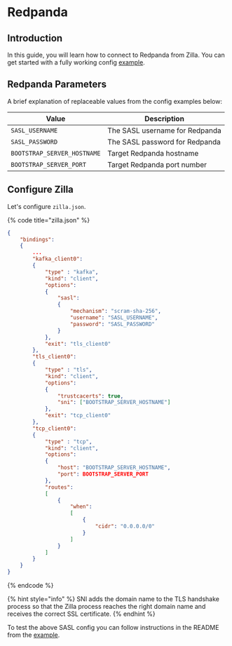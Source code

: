 # Redpanda

## Introduction

In this guide, you will learn how to connect to Redpanda from Zilla. You can get started with a fully working config [example](https://github.com/aklivity/zilla-examples/tree/main/http.redpanda.sasl.scram).

## Redpanda Parameters

A brief explanation of replaceable values from the config examples below:

| Value                       | Description                    |
| --------------------------- | ------------------------------ |
| `SASL_USERNAME`             | The SASL username for Redpanda |
| `SASL_PASSWORD`             | The SASL password for Redpanda |
| `BOOTSTRAP_SERVER_HOSTNAME` | Target Redpanda hostname       |
| `BOOTSTRAP_SERVER_PORT`     | Target Redpanda port number    |

## Configure Zilla

Let's configure `zilla.json`.

{% code title="zilla.json" %}
```json
{
    "bindings":
    {
        ...
        "kafka_client0":
        {
            "type" : "kafka",
            "kind": "client",
            "options":
            {
                "sasl":
                {
                    "mechanism": "scram-sha-256",
                    "username": "SASL_USERNAME",
                    "password": "SASL_PASSWORD"
                }
            },
            "exit": "tls_client0"
        },
        "tls_client0":
        {
            "type" : "tls",
            "kind": "client",
            "options":
            {    
                "trustcacerts": true,
                "sni": ["BOOTSTRAP_SERVER_HOSTNAME"]
            },
            "exit": "tcp_client0"
        },
        "tcp_client0":
        {
            "type" : "tcp",
            "kind": "client",
            "options":
            {
                "host": "BOOTSTRAP_SERVER_HOSTNAME",
                "port": BOOTSTRAP_SERVER_PORT
            },
            "routes":
            [
                {
                    "when":
                    [
                        {
                            "cidr": "0.0.0.0/0"
                        }
                    ]
                }
            ]
        }
    }
}
```
{% endcode %}

{% hint style="info" %}
SNI adds the domain name to the TLS handshake process so that the Zilla process reaches the right domain name and receives the correct SSL certificate.
{% endhint %}

To test the above SASL config you can follow instructions in the README from the [example](https://github.com/aklivity/zilla-examples/tree/main/http.redpanda.sasl.scram).
